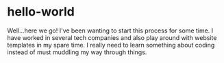 # hello-world

Well...here we go! 
I've been wanting to start this process for some time.  I have worked in several tech companies and also play around with website templates in my spare time.  I really need to learn something about coding instead of must muddling my way through things.
